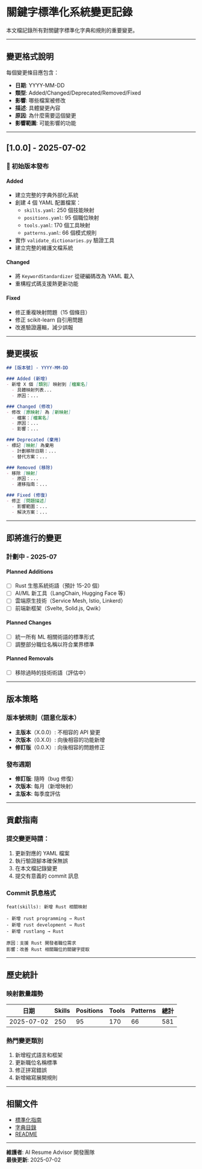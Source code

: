# 關鍵字標準化系統變更記錄

本文檔記錄所有對關鍵字標準化字典和規則的重要變更。

---

## 變更格式說明

每個變更條目應包含：
- **日期**: YYYY-MM-DD
- **類型**: Added/Changed/Deprecated/Removed/Fixed
- **影響**: 哪些檔案被修改
- **描述**: 具體變更內容
- **原因**: 為什麼需要這個變更
- **影響範圍**: 可能影響的功能

---

## [1.0.0] - 2025-07-02

### 🎉 初始版本發布

#### Added
- 建立完整的字典外部化系統
- 創建 4 個 YAML 配置檔案：
  - `skills.yaml`: 250 個技能映射
  - `positions.yaml`: 95 個職位映射
  - `tools.yaml`: 170 個工具映射
  - `patterns.yaml`: 66 個模式規則
- 實作 `validate_dictionaries.py` 驗證工具
- 建立完整的維護文檔系統

#### Changed
- 將 `KeywordStandardizer` 從硬編碼改為 YAML 載入
- 重構程式碼支援熱更新功能

#### Fixed
- 修正重複映射問題（15 個條目）
- 修正 scikit-learn 自引用問題
- 改進驗證邏輯，減少誤報

---

## 變更模板

```markdown
## [版本號] - YYYY-MM-DD

### Added (新增)
- 新增 X 個 [類別] 映射到 [檔案名]
  - 具體映射列表...
  - 原因：...

### Changed (修改)
- 修改 [原映射] 為 [新映射]
  - 檔案：[檔案名]
  - 原因：...
  - 影響：...

### Deprecated (棄用)
- 標記 [映射] 為棄用
  - 計劃移除日期：...
  - 替代方案：...

### Removed (移除)
- 移除 [映射]
  - 原因：...
  - 遷移指南：...

### Fixed (修復)
- 修正 [問題描述]
  - 影響範圍：...
  - 解決方案：...
```

---

## 即將進行的變更

### 計劃中 - 2025-07

#### Planned Additions
- [ ] Rust 生態系統術語（預計 15-20 個）
- [ ] AI/ML 新工具（LangChain, Hugging Face 等）
- [ ] 雲端原生技術（Service Mesh, Istio, Linkerd）
- [ ] 前端新框架（Svelte, Solid.js, Qwik）

#### Planned Changes
- [ ] 統一所有 ML 相關術語的標準形式
- [ ] 調整部分職位名稱以符合業界標準

#### Planned Removals
- [ ] 移除過時的技術術語（評估中）

---

## 版本策略

### 版本號規則（語意化版本）
- **主版本**（X.0.0）: 不相容的 API 變更
- **次版本**（0.X.0）: 向後相容的功能新增
- **修訂版**（0.0.X）: 向後相容的問題修正

### 發布週期
- **修訂版**: 隨時（bug 修復）
- **次版本**: 每月（新增映射）
- **主版本**: 每季度評估

---

## 貢獻指南

### 提交變更時請：
1. 更新對應的 YAML 檔案
2. 執行驗證腳本確保無誤
3. 在本文檔記錄變更
4. 提交有意義的 commit 訊息

### Commit 訊息格式
```
feat(skills): 新增 Rust 相關映射

- 新增 rust programming → Rust
- 新增 rust development → Rust
- 新增 rustlang → Rust

原因：支援 Rust 開發者職位需求
影響：改善 Rust 相關職位的關鍵字提取
```

---

## 歷史統計

### 映射數量趨勢
| 日期 | Skills | Positions | Tools | Patterns | 總計 |
|------|--------|-----------|-------|----------|------|
| 2025-07-02 | 250 | 95 | 170 | 66 | 581 |

### 熱門變更類別
1. 新增程式語言和框架
2. 更新職位名稱標準
3. 修正拼寫錯誤
4. 新增縮寫展開規則

---

## 相關文件

- [標準化指南](STANDARDIZATION_GUIDE.md)
- [字典目錄](DICTIONARY_CATALOG.md)
- [README](../../src/data/standardization/README.md)

---

**維護者**: AI Resume Advisor 開發團隊  
**最後更新**: 2025-07-02